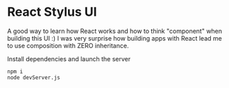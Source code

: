 
React Stylus UI
=====================

A good way to learn how React works and how to think "component" when building this UI :)
I was very surprise how building apps with React lead me to use composition with ZERO inheritance.

Install dependencies and launch the server

```
npm i
node devServer.js

```
